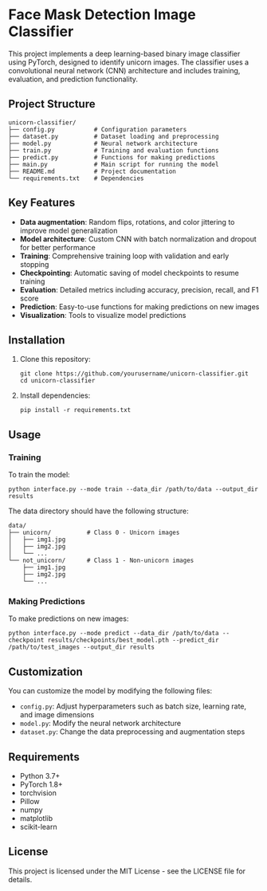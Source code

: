 # Face Mask Detection Image Classifier

This project implements a deep learning-based binary image classifier using PyTorch, designed to identify unicorn images. The classifier uses a convolutional neural network (CNN) architecture and includes training, evaluation, and prediction functionality.

## Project Structure

```
unicorn-classifier/
├── config.py           # Configuration parameters
├── dataset.py          # Dataset loading and preprocessing
├── model.py            # Neural network architecture
├── train.py            # Training and evaluation functions
├── predict.py          # Functions for making predictions
├── main.py             # Main script for running the model
├── README.md           # Project documentation
└── requirements.txt    # Dependencies
```

## Key Features

- **Data augmentation**: Random flips, rotations, and color jittering to improve model generalization
- **Model architecture**: Custom CNN with batch normalization and dropout for better performance
- **Training**: Comprehensive training loop with validation and early stopping
- **Checkpointing**: Automatic saving of model checkpoints to resume training
- **Evaluation**: Detailed metrics including accuracy, precision, recall, and F1 score
- **Prediction**: Easy-to-use functions for making predictions on new images
- **Visualization**: Tools to visualize model predictions

## Installation

1. Clone this repository:
   ```
   git clone https://github.com/yourusername/unicorn-classifier.git
   cd unicorn-classifier
   ```

2. Install dependencies:
   ```
   pip install -r requirements.txt
   ```

## Usage

### Training

To train the model:

```
python interface.py --mode train --data_dir /path/to/data --output_dir results
```

The data directory should have the following structure:
```
data/
├── unicorn/          # Class 0 - Unicorn images
│   ├── img1.jpg
│   ├── img2.jpg
│   └── ...
└── not_unicorn/      # Class 1 - Non-unicorn images
    ├── img1.jpg
    ├── img2.jpg
    └── ...
```

### Making Predictions

To make predictions on new images:

```
python interface.py --mode predict --data_dir /path/to/data --checkpoint results/checkpoints/best_model.pth --predict_dir /path/to/test_images --output_dir results
```

## Customization

You can customize the model by modifying the following files:

- `config.py`: Adjust hyperparameters such as batch size, learning rate, and image dimensions
- `model.py`: Modify the neural network architecture
- `dataset.py`: Change the data preprocessing and augmentation steps

## Requirements

- Python 3.7+
- PyTorch 1.8+
- torchvision
- Pillow
- numpy
- matplotlib
- scikit-learn

## License

This project is licensed under the MIT License - see the LICENSE file for details.
